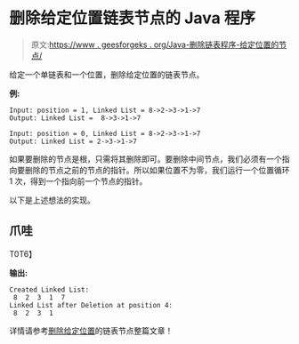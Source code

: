 # 删除给定位置链表节点的 Java 程序

> 原文:[https://www . geesforgeks . org/Java-删除链表程序-给定位置的节点/](https://www.geeksforgeeks.org/java-program-for-deleting-a-linked-list-node-at-a-given-position/)

给定一个单链表和一个位置，删除给定位置的链表节点。

**例:**

```
Input: position = 1, Linked List = 8->2->3->1->7
Output: Linked List =  8->3->1->7

Input: position = 0, Linked List = 8->2->3->1->7
Output: Linked List = 2->3->1->7
```

如果要删除的节点是根，只需将其删除即可。要删除中间节点，我们必须有一个指向要删除的节点之前的节点的指针。所以如果位置不为零，我们运行一个位置循环 1 次，得到一个指向前一个节点的指针。

以下是上述想法的实现。

## 爪哇

T0T6】

**输出:**

```
Created Linked List: 
 8  2  3  1  7 
Linked List after Deletion at position 4: 
 8  2  3  1 
```

详情请参考[删除给定位置](https://www.geeksforgeeks.org/delete-a-linked-list-node-at-a-given-position/)的链表节点整篇文章！
